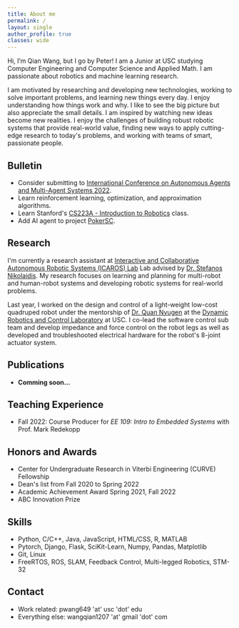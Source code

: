 ```yaml
---
title: About me
permalink: /
layout: single
author_profile: true
classes: wide
---
```


Hi, I’m Qian Wang, but I go by Peter! I am a Junior at USC studying Computer Engineering and Computer Science and Applied Math. I am passionate about robotics and machine learning research. 

I am motivated by researching and developing new technologies, working to solve important problems, and learning new things every day. I enjoy understanding how things work and why. I like to see the big picture but also appreciate the small details. I am inspired by watching new ideas become new realities. I enjoy the challenges of building robust robotic systems that provide real-world value, finding new ways to apply cutting-edge research to today's problems, and working with teams of smart, passionate people.

## Bulletin

- Consider submitting to [International Conference on Autonomous Agents and Multi-Agent Systems 2022](https://aamas2022-conference.auckland.ac.nz/).
- Learn reinforcement learning, optimization, and approximation algorithms.
- Learn Stanford's [CS223A - Introduction to Robotics](https://see.stanford.edu/course/cs223a) class.
- Add AI agent to project [PokerSC](projects).

## Research

I'm currently a research assistant at [Interactive and Collaborative Autonomous Robotic Systems (ICAROS) Lab](http://icaros.usc.edu/) Lab advised by [Dr. Stefanos Nikolaidis](https://stefanosnikolaidis.net/). My research focuses on learning and planning for multi-robot and human-robot systems and developing robotic systems for real-world problems. 

Last year, I worked on the design and control of a light-weight low-cost quadruped robot under the mentorship of [Dr. Quan Nyugen](https://viterbi.usc.edu/directory/faculty/Nguyen/Quan) at the [Dynamic Robotics and Control Laboratory](https://sites.usc.edu/quann/) at USC. I co-lead the software control sub team and develop impedance and force control on the robot legs as well as developed and troubleshooted electrical hardware for the robot's 8-joint actuator system.

## Publications

- **Comming soon...**

## Teaching Experience

- Fall 2022: Course Producer for *EE 109: Intro to Embedded Systems* with Prof. Mark Redekopp

## Honors and Awards

- Center for Undergraduate Research in Viterbi Engineering (CURVE) Fellowship
- Dean's list from Fall 2020 to Spring 2022
- Academic Achievement Award Spring 2021, Fall 2022
- ABC Innovation Prize

## Skills

- Python, C/C++, Java, JavaScript, HTML/CSS, R, MATLAB
- Pytorch, Django, Flask, SciKit-Learn, Numpy, Pandas, Matplotlib
- Git, Linux
- FreeRTOS, ROS, SLAM, Feedback Control, Multi-legged Robotics, STM-32

## Contact

- Work related: pwang649 'at' usc 'dot' edu
- Everything else: wangqian1207 'at' gmail 'dot' com